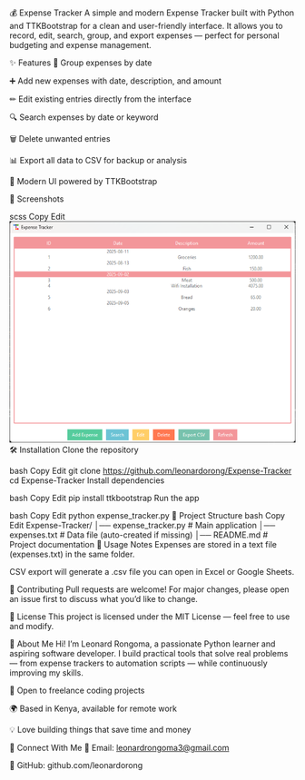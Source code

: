 💰 Expense Tracker
A simple and modern Expense Tracker built with Python and TTKBootstrap for a clean and user-friendly interface.
It allows you to record, edit, search, group, and export expenses — perfect for personal budgeting and expense management.

✨ Features
📅 Group expenses by date

➕ Add new expenses with date, description, and amount

✏ Edit existing entries directly from the interface

🔍 Search expenses by date or keyword

🗑 Delete unwanted entries

📊 Export all data to CSV for backup or analysis

🎨 Modern UI powered by TTKBootstrap

📸 Screenshots

scss
Copy
Edit
![App Screenshot](screenshot.png)
🛠 Installation
Clone the repository

bash
Copy
Edit
git clone https://github.com/leonardorong/Expense-Tracker
cd Expense-Tracker
Install dependencies

bash
Copy
Edit
pip install ttkbootstrap
Run the app

bash
Copy
Edit
python expense_tracker.py
📂 Project Structure
bash
Copy
Edit
Expense-Tracker/
│── expense_tracker.py   # Main application
│── expenses.txt         # Data file (auto-created if missing)
│── README.md            # Project documentation
📌 Usage Notes
Expenses are stored in a text file (expenses.txt) in the same folder.

CSV export will generate a .csv file you can open in Excel or Google Sheets.

🤝 Contributing
Pull requests are welcome!
For major changes, please open an issue first to discuss what you’d like to change.

📜 License
This project is licensed under the MIT License — feel free to use and modify.

👤 About Me
Hi! I’m Leonard Rongoma, a passionate Python learner and aspiring software developer.
I build practical tools that solve real problems — from expense trackers to automation scripts — while continuously improving my skills.

💼 Open to freelance coding projects

🌍 Based in Kenya, available for remote work

💡 Love building things that save time and money

🔗 Connect With Me
📧 Email: leonardrongoma3@gmail.com

🐙 GitHub: github.com/leonardorong
